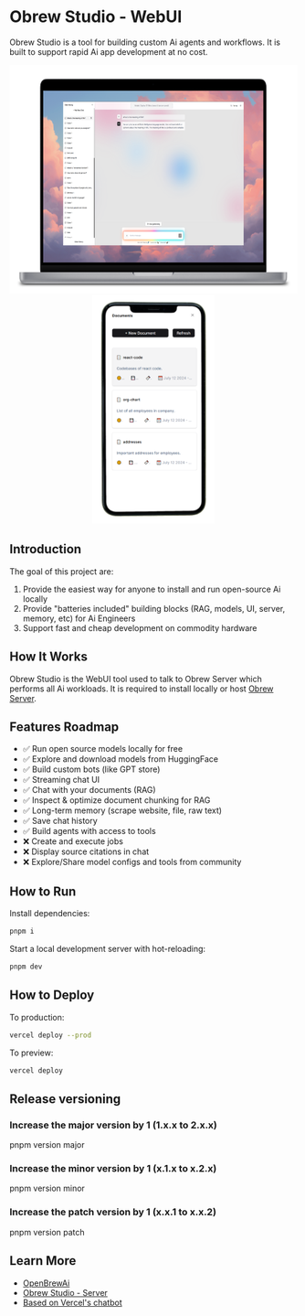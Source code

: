 # Obrew Studio - WebUI

Obrew Studio is a tool for building custom Ai agents and workflows. It is built to support rapid Ai app development at no cost.

<p align="middle">
  <img src="assets/images/pc-poster.png" height="400" />
  <img src="assets/images/phone-poster.png" height="400" />
</p>

## Introduction

The goal of this project are:

1. Provide the easiest way for anyone to install and run open-source Ai locally
2. Provide "batteries included" building blocks (RAG, models, UI, server, memory, etc) for Ai Engineers
3. Support fast and cheap development on commodity hardware

## How It Works

Obrew Studio is the WebUI tool used to talk to Obrew Server which performs all Ai workloads. It is required to install locally or host [Obrew Server](https://github.com/dieharders/obrew-studio-server).

## Features Roadmap

- ✅ Run open source models locally for free
- ✅ Explore and download models from HuggingFace
- ✅ Build custom bots (like GPT store)
- ✅ Streaming chat UI
- ✅ Chat with your documents (RAG)
- ✅ Inspect & optimize document chunking for RAG
- ✅ Long-term memory (scrape website, file, raw text)
- ✅ Save chat history
- ✅ Build agents with access to tools
- ❌ Create and execute jobs
- ❌ Display source citations in chat
- ❌ Explore/Share model configs and tools from community

## How to Run

Install dependencies:

```bash
pnpm i
```

Start a local development server with hot-reloading:

```bash
pnpm dev
```

## How to Deploy

To production:

```bash
vercel deploy --prod
```

To preview:

```bash
vercel deploy
```

## Release versioning

### Increase the major version by 1 (1.x.x to 2.x.x)

pnpm version major

### Increase the minor version by 1 (x.1.x to x.2.x)

pnpm version minor

### Increase the patch version by 1 (x.x.1 to x.x.2)

pnpm version patch

## Learn More

- [OpenBrewAi](https://www.openbrewai.com)
- [Obrew Studio - Server](https://github.com/dieharders/obrew-studio-server)
- [Based on Vercel's chatbot](https://github.com/vercel-labs/ai-chatbot)
